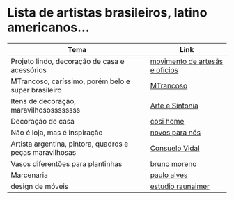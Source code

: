 # Lista de artistas brasileiros, latino americanos...

| Tema  | Link |
| ------------- | ------------- |
| Projeto lindo, decoração de casa e acessórios | [movimento de artesãs e ofícios](https://www.maos.art.br/atelieitinerante)  |
| MTrancoso, caríssimo, porém belo e super brasileiro  | [MTrancoso](https://mtrancoso.com/)  |
| Itens de decoração, maravilhosossssssss  | [Arte e Sintonia](https://www.artesintonia.com.br/)  |
| Decoração de casa  | [cosi home](https://www.cosihome.com.br)  |
| Não é loja, mas é inspiração | [novos para nós](https://novosparanos.com.br/)|
| Artista argentina, pintora, quadros e peças maravilhosas | [Consuelo Vidal](http://consuelovidal.com/) |
| Vasos diferentões para plantinhas | [bruno moreno](http://www.brunomorenostudio.com/)|
| Marcenaria | [paulo alves](https://pauloalves.com.br/)|
| design de móveis | [estudio raunaimer](https://www.estudioraunaimer.com/) |
